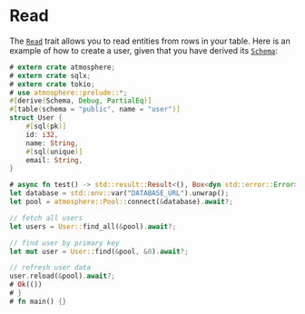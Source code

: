 # Read

The [`Read`] trait allows you to read entities from rows in your table. Here is
an example of how to create a user, given that you have derived its [`Schema`]:

```rust
# extern crate atmosphere;
# extern crate sqlx;
# extern crate tokio;
# use atmosphere::prelude::*;
#[derive(Schema, Debug, PartialEq)]
#[table(schema = "public", name = "user")]
struct User {
    #[sql(pk)]
    id: i32,
    name: String,
    #[sql(unique)]
    email: String,
}

# async fn test() -> std::result::Result<(), Box<dyn std::error::Error>> {
let database = std::env::var("DATABASE_URL").unwrap();
let pool = atmosphere::Pool::connect(&database).await?;

// fetch all users
let users = User::find_all(&pool).await?;

// find user by primary key
let mut user = User::find(&pool, &0).await?;

// refresh user data
user.reload(&pool).await?;
# Ok(())
# }
# fn main() {}
```

[`Schema`]: https://docs.rs/atmosphere/latest/atmosphere/derive.Schema.html
[`Read`]: https://docs.rs/atmosphere/latest/atmosphere/trait.Read.html

